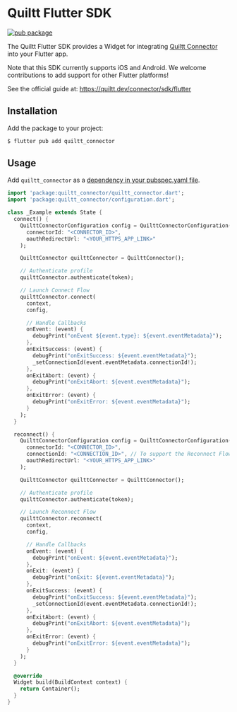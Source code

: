 # Quiltt Flutter SDK

[![pub package](https://img.shields.io/pub/v/quiltt_connector.svg)](https://pub.dev/packages/quiltt_connector)

The Quiltt Flutter SDK provides a Widget for integrating [Quiltt Connector](https://quiltt.dev/connector) into your Flutter app.

Note that this SDK currently supports iOS and Android. We welcome contributions to add support for other Flutter platforms!

See the official guide at: https://quiltt.dev/connector/sdk/flutter

## Installation

Add the package to your project:

```sh
$ flutter pub add quiltt_connector
```

## Usage

Add `quiltt_connector` as a [dependency in your pubspec.yaml file](https://pub.dev/packages/quiltt_connector/install).

```dart
import 'package:quiltt_connector/quiltt_connector.dart';
import 'package:quiltt_connector/configuration.dart';

class _Example extends State {
  connect() {
    QuilttConnectorConfiguration config = QuilttConnectorConfiguration(
      connectorId: "<CONNECTOR_ID>",
      oauthRedirectUrl: "<YOUR_HTTPS_APP_LINK>"
    );

    QuilttConnector quilttConnector = QuilttConnector();

    // Authenticate profile
    quilttConnector.authenticate(token);

    // Launch Connect Flow
    quilttConnector.connect(
      context,
      config,

      // Handle Callbacks
      onEvent: (event) {
        debugPrint("onEvent ${event.type}: ${event.eventMetadata}");
      },
      onExitSuccess: (event) {
        debugPrint("onExitSuccess: ${event.eventMetadata}");
        _setConnectionId(event.eventMetadata.connectionId!);
      },
      onExitAbort: (event) {
        debugPrint("onExitAbort: ${event.eventMetadata}");
      },
      onExitError: (event) {
        debugPrint("onExitError: ${event.eventMetadata}");
      }
    );
  }

  reconnect() {
    QuilttConnectorConfiguration config = QuilttConnectorConfiguration(
      connectorId: "<CONNECTOR_ID>",
      connectionId: "<CONNECTION_ID>", // To support the Reconnect Flow
      oauthRedirectUrl: "<YOUR_HTTPS_APP_LINK>"
    );

    QuilttConnector quilttConnector = QuilttConnector();

    // Authenticate profile
    quilttConnector.authenticate(token);

    // Launch Reconnect Flow
    quilttConnector.reconnect(
      context,
      config,

      // Handle Callbacks
      onEvent: (event) {
        debugPrint("onEvent: ${event.eventMetadata}");
      },
      onExit: (event) {
        debugPrint("onExit: ${event.eventMetadata}");
      },
      onExitSuccess: (event) {
        debugPrint("onExitSuccess: ${event.eventMetadata}");
        _setConnectionId(event.eventMetadata.connectionId!);
      },
      onExitAbort: (event) {
        debugPrint("onExitAbort: ${event.eventMetadata}");
      },
      onExitError: (event) {
        debugPrint("onExitError: ${event.eventMetadata}");
      }
    );
  }

  @override
  Widget build(BuildContext context) {
    return Container();
  }
}
```
